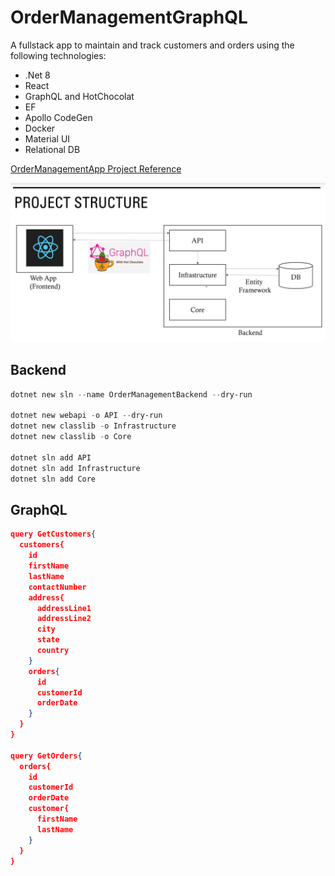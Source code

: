 # OrderManagementGraphQL

A fullstack app to maintain and track customers and orders using the following technologies:

- .Net 8
- React
- GraphQL and HotChocolat
- EF
- Apollo CodeGen
- Docker
- Material UI
- Relational DB

[OrderManagementApp Project Reference](https://github.com/ivanthagura/OrderManagementApp)

![Project Diagram](./.resources/images/001_project_diagram.png)

## Backend

```powershell
dotnet new sln --name OrderManagementBackend --dry-run

dotnet new webapi -o API --dry-run
dotnet new classlib -o Infrastructure
dotnet new classlib -o Core

dotnet sln add API
dotnet sln add Infrastructure
dotnet sln add Core
```

## GraphQL

```json
query GetCustomers{
  customers{
    id
    firstName
    lastName
    contactNumber
    address{
      addressLine1
      addressLine2
      city
      state
      country
    }
    orders{
      id
      customerId
      orderDate
    }
  }
}

query GetOrders{
  orders{
    id
    customerId
    orderDate
    customer{
      firstName
      lastName
    }
  }
}
```
